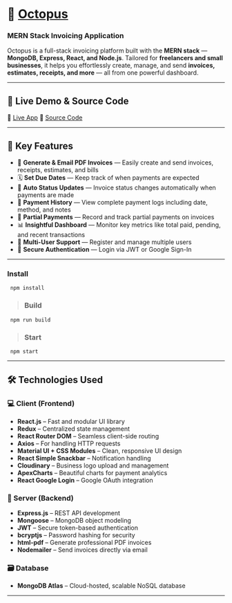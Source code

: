 # 🐙 [Octopus](https://github.com/akanksha9975/Octopus)

### MERN Stack Invoicing Application

Octopus is a full-stack invoicing platform built with the **MERN stack** — **MongoDB, Express, React, and Node.js**. Tailored for **freelancers and small businesses**, it helps you effortlessly create, manage, and send **invoices, estimates, receipts, and more** — all from one powerful dashboard.

---

## 🚀 Live Demo & Source Code

🔗 [Live App](   )
📂 [Source Code](https://github.com/akanksha9975/Octopus)

---

## 📌 Key Features

* 📄 **Generate & Email PDF Invoices** — Easily create and send invoices, receipts, estimates, and bills
* 🗓️ **Set Due Dates** — Keep track of when payments are expected
* 🔁 **Auto Status Updates** — Invoice status changes automatically when payments are made
* 🧾 **Payment History** — View complete payment logs including date, method, and notes
* 💸 **Partial Payments** — Record and track partial payments on invoices
* 📊 **Insightful Dashboard** — Monitor key metrics like total paid, pending, and recent transactions
* 👥 **Multi-User Support** — Register and manage multiple users
* 🔐 **Secure Authentication** — Login via JWT or Google Sign-In

---


 ### Install
``` 
 npm install
```
> ### Build
``` 
 npm run build
```
> ### Start

``` 
 npm start
```

---

## 🛠️ Technologies Used

### 💻 Client (Frontend)

* **React.js** – Fast and modular UI library
* **Redux** – Centralized state management
* **React Router DOM** – Seamless client-side routing
* **Axios** – For handling HTTP requests
* **Material UI + CSS Modules** – Clean, responsive UI design
* **React Simple Snackbar** – Notification handling
* **Cloudinary** – Business logo upload and management
* **ApexCharts** – Beautiful charts for payment analytics
* **React Google Login** – Google OAuth integration

### 🧪 Server (Backend)

* **Express.js** – REST API development
* **Mongoose** – MongoDB object modeling
* **JWT** – Secure token-based authentication
* **bcryptjs** – Password hashing for security
* **html-pdf** – Generate professional PDF invoices
* **Nodemailer** – Send invoices directly via email

### 🗃️ Database

* **MongoDB Atlas** – Cloud-hosted, scalable NoSQL database

---
